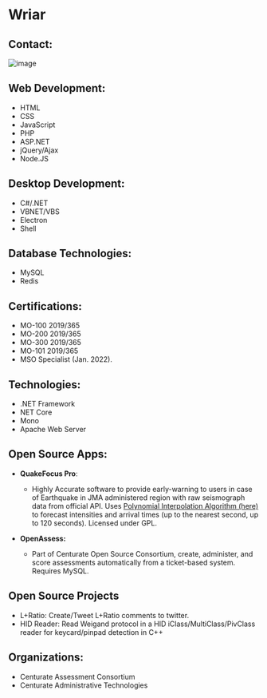 # Wriar


## Contact:
![image](https://wriar.github.io/resources/clinks.png)


## Web Development:
* HTML
* CSS
* JavaScript
* PHP
* ASP.NET
* jQuery/Ajax
* Node.JS

## Desktop Development:
* C#/.NET
* VBNET/VBS
* Electron
* Shell

## Database Technologies:
* MySQL
* Redis

## Certifications:
* MO-100 2019/365
* MO-200 2019/365
* MO-300 2019/365
* MO-101 2019/365
* MSO Specialist (Jan. 2022).

## Technologies:
* .NET Framework
* NET Core
* Mono
* Apache Web Server


## Open Source Apps:
* **QuakeFocus Pro**:
  * Highly Accurate software to provide early-warning to users in case of Earthquake in JMA administered region with raw seismograph data from official API. Uses [Polynomial Interpolation Algorithm (here)](https://qiita.com/NoneType1/items/a4d2cf932e20b56ca444) to forecast intensities and arrival times (up to the nearest second, up to 120 seconds). Licensed under GPL.
  
* **OpenAssess:**
  * Part of Centurate Open Source Consortium, create, administer, and score assessments automatically from a ticket-based system. Requires MySQL.

## Open Source Projects
* L+Ratio: Create/Tweet L+Ratio comments to twitter.
* HID Reader: Read Weigand protocol in a HID iClass/MultiClass/PivClass reader for keycard/pinpad detection in C++

## Organizations:
* Centurate Assessment Consortium
* Centurate Administrative Technologies
